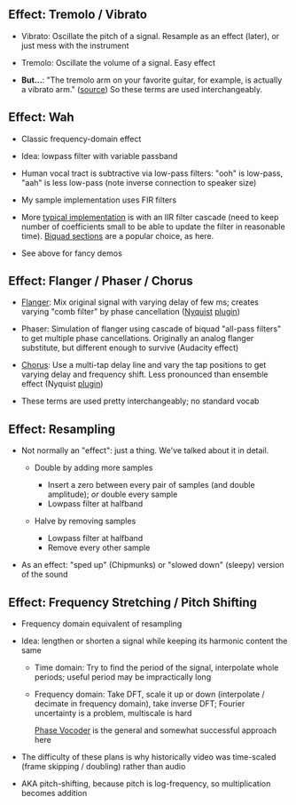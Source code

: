 ## Effect: Tremolo / Vibrato

* Vibrato: Oscillate the pitch of a signal. Resample as an
  effect (later), or just mess with the instrument

* Tremolo: Oscillate the volume of a signal. Easy effect

* **But…**: "The tremolo arm on your favorite guitar, for
  example, is actually a vibrato arm."
  ([source](https://www.sweetwater.com/insync/what-is-the-difference-between-vibrato-and-tremolo/))
  So these terms are used interchangeably.

## Effect: Wah

* Classic frequency-domain effect

* Idea: lowpass filter with variable passband

* Human vocal tract is subtractive via low-pass filters:
  "ooh" is low-pass, "aah" is less low-pass (note inverse
  connection to speaker size)

* My sample implementation uses FIR filters

* More
  [typical implementation](http://www.matthieuamiguet.ch/blog/diy-guitar-effects-python)
  is with an IIR filter cascade (need to keep number of
  coefficients small to be able to update the filter in
  reasonable
  time). [Biquad sections](https://en.wikipedia.org/wiki/Digital_biquad_filter)
  are a popular choice, as here.

* See above for fancy demos

## Effect: Flanger / Phaser / Chorus

* [Flanger](https://www.dsprelated.com/freebooks/pasp/Flanging.html):
  Mix original signal with varying delay of few ms; creates
  varying "comb filter" by phase cancellation ([Nyquist](https://www.audacityteam.org/about/nyquist/) [plugin](https://forum.audacityteam.org/viewtopic.php?t=95059))

* Phaser: Simulation of flanger using cascade of biquad
  "all-pass filters" to get multiple phase cancellations.
  Originally an analog flanger substitute, but different
  enough to survive (Audacity effect)

* [Chorus](https://ccrma.stanford.edu/~jos/pasp/Chorus_Effect.html):
  Use a multi-tap delay line and vary the tap positions to
  get varying delay and frequency shift. Less pronounced
  than ensemble effect (Nyquist [plugin](https://forum.audacityteam.org/viewtopic.php?t=68007))

* These terms are used pretty interchangeably; no standard
  vocab

## Effect: Resampling

* Not normally an "effect": just a thing. We've talked about
  it in detail.
  
  * Double by adding more samples
    * Insert a zero between every pair of samples (and
      double amplitude); *or* double every sample
    * Lowpass filter at halfband

  * Halve by removing samples
    * Lowpass filter at halfband
    * Remove every other sample

* As an effect: "sped up" (Chipmunks) or "slowed down"
  (sleepy) version of the sound

## Effect: Frequency Stretching / Pitch Shifting

* Frequency domain equivalent of resampling

* Idea: lengthen or shorten a signal while keeping its
  harmonic content the same

    * Time domain: Try to find the period of the signal,
      interpolate whole periods; useful period may be
      impractically long

    * Frequency domain: Take DFT, scale it up or down
      (interpolate / decimate in frequency domain), take inverse
      DFT; Fourier uncertainty is a problem, multiscale is hard

      [Phase Vocoder](https://en.wikipedia.org/wiki/Phase_vocoder)
      is the general and somewhat successful approach here

* The difficulty of these plans is why historically video
  was time-scaled (frame skipping / doubling) rather than audio

* AKA pitch-shifting, because pitch is log-frequency, so
  multiplication becomes addition
